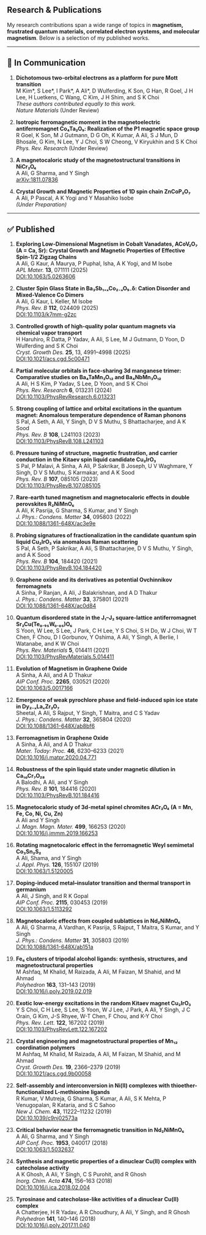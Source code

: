 ## Research & Publications  

My research contributions span a wide range of topics in **magnetism, frustrated quantum materials, correlated electron systems, and molecular magnetism**. Below is a selection of my published works.

---

## 📝 In Communication  

1. **Dichotomous two-orbital electrons as a platform for pure Mott transition**  
   M Kim*, S Lee*, I Park*, A Ali*, D Wulferding, K Son, G Han, R Goel, J H Lee, H Luetkens, C Wang, C Kim, J H Shim, and S K Choi  
   *These authors contributed equally to this work.*  
   *Nature Materials* (Under Review)  

2. **Isotropic ferromagnetic moment in the magnetoelectric antiferromagnet Co₄Ta₂O₉: Realization of the P1 magnetic space group**  
   R Goel, K Son, M J Gutmann, D G Oh, K Kumar, A Ali, S J Mun, D Bhosale, G Kim, N Lee, Y J Choi, S W Cheong, V Kiryukhin and S K Choi  
   *Phys. Rev. Research* (Under Review)  

3. **A magnetocaloric study of the magnetostructural transitions in NiCr₂O₄**  
   A Ali, G Sharma, and Y Singh  
   [arXiv:1811.07836](https://arxiv.org/abs/1811.07836)  

4. **Crystal Growth and Magnetic Properties of 1D spin chain ZnCoP₂O₇**  
   A Ali, P Pascal, A K Yogi and Y Masahiko Isobe  
   *(Under Preparation)*  

---

## ✅ Published  

1. **Exploring Low-Dimensional Magnetism in Cobalt Vanadates, ACoV₂O₇ (A = Ca, Sr): Crystal Growth and Magnetic Properties of Effective Spin-1/2 Zigzag Chains**  
   A Ali, G Kaur, A Maurya, P Puphal, Isha, A K Yogi, and M Isobe  
   *APL Mater.* **13**, 071111 (2025)  
   [DOI:10.1063/5.0263606](https://doi.org/10.1063/5.0263606)  

2. **Cluster Spin Glass State in Ba₃Sb₁₊ₓCo₂₋ₓO₉₋δ: Cation Disorder and Mixed-Valence Co Dimers**  
   A Ali, G Kaur, L Keller, M Isobe  
   *Phys. Rev. B* **112**, 024409 (2025)  
   [DOI:10.1103/k7mm-g2zc](https://doi.org/10.1103/k7mm-g2zc)  

3. **Controlled growth of high-quality polar quantum magnets via chemical vapor transport**  
   H Haruhiro, R Datta, P Yadav, A Ali, S Lee, M J Gutmann, D Yoon, D Wulferding and S K Choi  
   *Cryst. Growth Des.* **25**, 13, 4991–4998 (2025)  
   [DOI:10.1021/acs.cgd.5c00471](https://doi.org/10.1021/acs.cgd.5c00471)  

4. **Partial molecular orbitals in face-sharing 3d manganese trimer: Comparative studies on Ba₄TaMn₃O₁₂ and Ba₄NbMn₃O₁₂**  
   A Ali, H S Kim, P Yadav, S Lee, D Yoon, and S K Choi  
   *Phys. Rev. Research* **6**, 013231 (2024)  
   [DOI:10.1103/PhysRevResearch.6.013231](https://doi.org/10.1103/PhysRevResearch.6.013231)  

5. **Strong coupling of lattice and orbital excitations in the quantum magnet: Anomalous temperature dependence of Raman phonons**  
   S Pal, A Seth, A Ali, Y Singh, D V S Muthu, S Bhattacharjee, and A K Sood  
   *Phys. Rev. B* **108**, L241103 (2023)  
   [DOI:10.1103/PhysRevB.108.L241103](https://doi.org/10.1103/PhysRevB.108.L241103)  

6. **Pressure tuning of structure, magnetic frustration, and carrier conduction in the Kitaev spin liquid candidate Cu₂IrO₃**  
   S Pal, P Malavi, A Sinha, A Ali, P Sakrikar, B Joseph, U V Waghmare, Y Singh, D V S Muthu, S Karmakar, and A K Sood  
   *Phys. Rev. B* **107**, 085105 (2023)  
   [DOI:10.1103/PhysRevB.107.085105](https://doi.org/10.1103/PhysRevB.107.085105)  

7. **Rare-earth tuned magnetism and magnetocaloric effects in double perovskites R₂NiMnO₆**  
   A Ali, K Pasrija, G Sharma, S Kumar, and Y Singh  
   *J. Phys.: Condens. Matter* **34**, 095803 (2022)  
   [DOI:10.1088/1361-648X/ac3e9e](https://iopscience.iop.org/article/10.1088/1361-648X/ac3e9e)  

8. **Probing signatures of fractionalization in the candidate quantum spin liquid Cu₂IrO₃ via anomalous Raman scattering**  
   S Pal, A Seth, P Sakrikar, A Ali, S Bhattacharjee, D V S Muthu, Y Singh, and A K Sood  
   *Phys. Rev. B* **104**, 184420 (2021)  
   [DOI:10.1103/PhysRevB.104.184420](https://doi.org/10.1103/PhysRevB.104.184420)  

9. **Graphene oxide and its derivatives as potential Ovchinnikov ferromagnets**  
   A Sinha, P Ranjan, A Ali, J Balakrishnan, and A D Thakur  
   *J. Phys.: Condens. Matter* **33**, 375801 (2021)  
   [DOI:10.1088/1361-648X/ac0d84](https://iopscience.iop.org/article/10.1088/1361-648X/ac0d84)  

10. **Quantum disordered state in the J₁–J₂ square-lattice antiferromagnet Sr₂Cu(Te₀.₉₅W₀.₀₅)O₆**  
    S Yoon, W Lee, S Lee, J Park, C H Lee, Y S Choi, S H Do, W J Choi, W T Chen, F Chou, D I Gorbunov, Y Oshima, A Ali, Y Singh, A Berlie, I Watanabe, and K W Choi  
    *Phys. Rev. Materials* **5**, 014411 (2021)  
    [DOI:10.1103/PhysRevMaterials.5.014411](https://doi.org/10.1103/PhysRevMaterials.5.014411)  

11. **Evolution of Magnetism in Graphene Oxide**  
    A Sinha, A Ali, and A D Thakur  
    *AIP Conf. Proc.* **2265**, 030521 (2020)  
    [DOI:10.1063/5.0017166](https://doi.org/10.1063/5.0017166)  

12. **Emergence of weak pyrochlore phase and field-induced spin ice state in Dy₂₋ₓLaₓZr₂O₇**  
    Sheetal, A Ali, S Rajput, Y Singh, T Maitra, and C S Yadav  
    *J. Phys.: Condens. Matter* **32**, 365804 (2020)  
    [DOI:10.1088/1361-648X/ab8bf6](https://doi.org/10.1088/1361-648X/ab8bf6)  

13. **Ferromagnetism in Graphene Oxide**  
    A Sinha, A Ali, and A D Thakur  
    *Mater. Today: Proc.* **46**, 6230–6233 (2021)  
    [DOI:10.1016/j.matpr.2020.04.771](https://doi.org/10.1016/j.matpr.2020.04.771)  

14. **Robustness of the spin liquid state under magnetic dilution in Ca₁₀Cr₇O₂₈**  
    A Balodhi, A Ali, and Y Singh  
    *Phys. Rev. B* **101**, 184416 (2020)  
    [DOI:10.1103/PhysRevB.101.184416](https://doi.org/10.1103/PhysRevB.101.184416)  

15. **Magnetocaloric study of 3d-metal spinel chromites ACr₂O₄ (A = Mn, Fe, Co, Ni, Cu, Zn)**  
    A Ali and Y Singh  
    *J. Magn. Magn. Mater.* **499**, 166253 (2020)  
    [DOI:10.1016/j.jmmm.2019.166253](https://doi.org/10.1016/j.jmmm.2019.166253)  

16. **Rotating magnetocaloric effect in the ferromagnetic Weyl semimetal Co₃Sn₂S₂**  
    A Ali, Shama, and Y Singh  
    *J. Appl. Phys.* **126**, 155107 (2019)  
    [DOI:10.1063/1.5120005](https://doi.org/10.1063/1.5120005)  

17. **Doping-induced metal–insulator transition and thermal transport in germanium**  
    A Ali, J Singh, and R K Gopal  
    *AIP Conf. Proc.* **2115**, 030453 (2019)  
    [DOI:10.1063/1.5113292](https://doi.org/10.1063/1.5113292)  

18. **Magnetocaloric effects from coupled sublattices in Nd₂NiMnO₆**  
    A Ali, G Sharma, A Vardhan, K Pasrija, S Rajput, T Maitra, S Kumar, and Y Singh  
    *J. Phys.: Condens. Matter* **31**, 305803 (2019)  
    [DOI:10.1088/1361-648X/ab151a](https://doi.org/10.1088/1361-648X/ab151a)  

19. **Fe₆ clusters of tripodal alcohol ligands: synthesis, structures, and magnetostructural properties**  
    M Ashfaq, M Khalid, M Raizada, A Ali, M Faizan, M Shahid, and M Ahmad  
    *Polyhedron* **163**, 131–143 (2019)  
    [DOI:10.1016/j.poly.2019.02.019](https://doi.org/10.1016/j.poly.2019.02.019)  

20. **Exotic low-energy excitations in the random Kitaev magnet Cu₂IrO₃**  
    Y S Choi, C H Lee, S Lee, S Yoon, W J Lee, J Park, A Ali, Y Singh, J C Orain, G Kim, J-S Rhyee, W-T Chen, F Chou, and K-Y Choi  
    *Phys. Rev. Lett.* **122**, 167202 (2019)  
    [DOI:10.1103/PhysRevLett.122.167202](https://doi.org/10.1103/PhysRevLett.122.167202)  

21. **Crystal engineering and magnetostructural properties of Mn₁₂ coordination polymers**  
    M Ashfaq, M Khalid, M Raizada, A Ali, M Faizan, M Shahid, and M Ahmad  
    *Cryst. Growth Des.* **19**, 2366–2379 (2019)  
    [DOI:10.1021/acs.cgd.9b00058](https://doi.org/10.1021/acs.cgd.9b00058)  

22. **Self-assembly and interconversion in Ni(II) complexes with thioether-functionalized L-methionine ligands**  
    R Kumar, V Mutreja, G Sharma, S Kumar, A Ali, S K Mehta, P Venugopalan, R Kataria, and S C Sahoo  
    *New J. Chem.* **43**, 11222–11232 (2019)  
    [DOI:10.1039/c9nj02573a](https://doi.org/10.1039/c9nj02573a)  

23. **Critical behavior near the ferromagnetic transition in Nd₂NiMnO₆**  
    A Ali, G Sharma, and Y Singh  
    *AIP Conf. Proc.* **1953**, 040017 (2018)  
    [DOI:10.1063/1.5032637](https://doi.org/10.1063/1.5032637)  

24. **Synthesis and magnetic properties of a dinuclear Cu(II) complex with catecholase activity**  
    A K Ghosh, A Ali, Y Singh, C S Purohit, and R Ghosh  
    *Inorg. Chim. Acta* **474**, 156–163 (2018)  
    [DOI:10.1016/j.ica.2018.02.004](https://doi.org/10.1016/j.ica.2018.02.004)  

25. **Tyrosinase and catecholase-like activities of a dinuclear Cu(II) complex**  
    A Chatterjee, H R Yadav, A R Choudhury, A Ali, Y Singh, and R Ghosh  
    *Polyhedron* **141**, 140–146 (2018)  
    [DOI:10.1016/j.poly.2017.11.040](https://doi.org/10.1016/j.poly.2017.11.040)  
